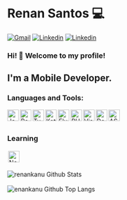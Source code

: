 # Renan Santos 💻

[![Gmail](https://img.shields.io/badge/-Gmail-black?logo=gmail&logoColor=whitesmoke&labelColor=grey)](mailto:renankanu@gmail.com)
[![Linkedin](https://img.shields.io/badge/-Linkedin-black?logo=linkedin&logoColor=whitesmoke&labelColor=grey)](https://www.linkedin.com/in/renansantosbr/) 
[![Linkedin](https://img.shields.io/badge/-Renankanu-black?logo=tor&logoColor=whitesmoke&labelColor=grey)](https://www.renankanu.com.br)


### Hi! 👋 Welcome to my profile!

## I'm a Mobile Developer.

### Languages and Tools:

<img align="left" alt="JavaScript" width="26px" src="https://upload.wikimedia.org/wikipedia/commons/thumb/9/99/Unofficial_JavaScript_logo_2.svg/1024px-Unofficial_JavaScript_logo_2.svg.png" />

<img align="left" alt="Redux" width="26px" src="https://encrypted-tbn0.gstatic.com/images?q=tbn:ANd9GcSFCFb7KptTO1L7wKiEP--kxNOBowoZLOvuJXkSldU8KNI4hAVo&s" />


<img align="left" alt="TypeScript" width="26px" src="https://cdn.iconscout.com/icon/free/png-512/typescript-1174965.png" />

<img align="left" alt="Kotlin" width="26px" src="https://upload.wikimedia.org/wikipedia/commons/thumb/7/74/Kotlin-logo.svg/1200px-Kotlin-logo.svg.png" />

<img align="left" alt="Flutter" width="26px" src="https://miro.medium.com/max/1000/1*ilC2Aqp5sZd1wi0CopD1Hw.png" />

<img align="left" alt="PHP" height="26px" src="https://www.php.net/images/logos/new-php-logo.svg" />

<img align="left" alt="Visual Studio Code" width="26px" src="https://cdn.worldvectorlogo.com/logos/visual-studio-code-1.svg" />

<img align="left" alt="Docker" width="26px" src="https://www.docker.com/sites/default/files/d8/2019-07/vertical-logo-monochromatic.png" />

<img align="left" alt="AS" width="26px" src="https://2.bp.blogspot.com/-tzm1twY_ENM/XlCRuI0ZkRI/AAAAAAAAOso/BmNOUANXWxwc5vwslNw3WpjrDlgs9PuwQCLcBGAsYHQ/s1600/pasted%2Bimage%2B0.png" />

<br />
<br />

### Learning
<img style="background-color:white;padding:2px;" alt="Next.js" width="26px" src="https://nextjs.org/static/favicon/safari-pinned-tab.svg" />

<br />
<br />


<img align="left" alt="renankanu Github Stats" src="https://github-readme-stats.vercel.app/api?username=renankanu&show_icons=true&theme=dracula" />

<br />
<br />

<img align="left" alt="enankanu Github Top Langs" src="https://github-readme-stats.vercel.app/api/top-langs/?username=renankanu&layout=compact&theme=dracula">